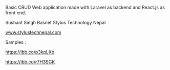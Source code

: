 Basic CRUD Web application made with Laravel as backend and React.js as front end.


Sushant Singh Basnet 
Stylus Technology 
Nepal 

www.stylustechnepal.com 

Samples :

https://ibb.co/p3kpLKb

https://ibb.co/r7H3SGK


